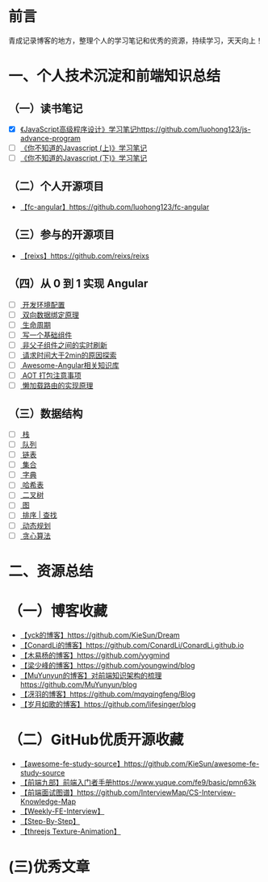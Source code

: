 

# 前言
青成记录博客的地方，整理个人的学习笔记和优秀的资源，持续学习，天天向上！
# 一、个人技术沉淀和前端知识总结
## （一）读书笔记
- [x] [《JavaScript高级程序设计》学习笔记](https://github.com/luohong123/js-advance-program)https://github.com/luohong123/js-advance-program
- [ ] [《你不知道的Javascript  (上)》学习笔记]()
- [ ] [《你不知道的Javascript  (下)》学习笔记]()
## （二）个人开源项目
- [【fc-angular】](https://github.com/luohong123/fc-angular)https://github.com/luohong123/fc-angular
## （三）参与的开源项目
- [【reixs】](https://github.com/reixs/reixs)https://github.com/reixs/reixs
## （四）从 0 到 1 实现 Angular
- [ ] [ 开发环境配置 ]()
- [ ] [ 双向数据绑定原理 ]()
- [ ] [ 生命周期 ]()
- [ ] [ 写一个基础组件 ]()
- [ ] [ 非父子组件之间的实时刷新 ]()
- [ ] [ 请求时间大于2min的原因探索 ]()
- [ ] [ Awesome-Angular相关知识库 ]()
- [ ] [ AOT 打包注意事项 ]()
- [ ] [ 懒加载路由的实现原理 ]()

## （三）数据结构
- [ ] [ 栈 ]()
- [ ] [ 队列 ]()
- [ ] [ 链表 ]()
- [ ] [ 集合 ]()
- [ ] [ 字典 ]()
- [ ] [ 哈希表 ]()
- [ ] [ 二叉树 ]()
- [ ] [ 图 ]()
- [ ] [ 排序 | 查找 ]()
- [ ] [ 动态规划 ]()
- [ ] [ 贪心算法 ]()

# 二、资源总结
# （一）博客收藏
- [【yck的博客】](https://github.com/KieSun/Dream)https://github.com/KieSun/Dream
- [【ConardLi的博客】](https://github.com/ConardLi/ConardLi.github.io)https://github.com/ConardLi/ConardLi.github.io
- [【木易杨的博客】](https://github.com/yygmind)https://github.com/yygmind
- [【梁少峰的博客】](https://github.com/youngwind/blog)https://github.com/youngwind/blog
- [【MuYunyun的博客】对前端知识架构的梳理](https://github.com/MuYunyun/blog)https://github.com/MuYunyun/blog
- [【冴羽的博客】](https://github.com/mqyqingfeng/Blog)https://github.com/mqyqingfeng/Blog
- [【岁月如歌的博客】](https://github.com/lifesinger/blog)https://github.com/lifesinger/blog

# （二）GitHub优质开源收藏
- [【awesome-fe-study-source】](https://github.com/KieSun/awesome-fe-study-source)https://github.com/KieSun/awesome-fe-study-source
- [【前端九部】前端入门者手册](https://www.yuque.com/fe9/basic/pmn63k)https://www.yuque.com/fe9/basic/pmn63k
- [【前端面试图谱】](https://github.com/InterviewMap/CS-Interview-Knowledge-Map)https://github.com/InterviewMap/CS-Interview-Knowledge-Map
- [【Weekly-FE-Interview】](https://github.com/airuikun/Weekly-FE-Interview)
- [【Step-By-Step】](https://github.com/YvetteLau/Step-By-Step)
- [【threejs Texture-Animation】](https://github.com/stemkoski/stemkoski.github.com/blob/master/Three.js/Texture-Animation.html)

# (三)优秀文章
